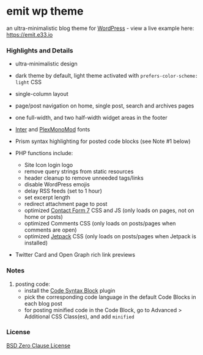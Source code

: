 # emit wp theme

an ultra-minimalistic blog theme for [WordPress](https://wordpress.org) - view a live example here: https://emit.e33.io

### Highlights and Details

- ultra-minimalistic design

- dark theme by default, light theme activated with `prefers-color-scheme: light` CSS

- single-column layout

- page/post navigation on home, single post, search and archives pages

- one full-width, and two half-width widget areas in the footer

- [Inter](https://rsms.me/inter) and [PlexMonoMod](https://git.sr.ht/~e33io/fonts/tree/main/item/PlexMonoMod) fonts

- Prism syntax highlighting for posted code blocks (see Note #1 below)

- PHP functions include:
	- Site Icon login logo
	- remove query strings from static resources
	- header cleanup to remove unneeded tags/links
	- disable WordPress emojis
	- delay RSS feeds (set to 1 hour)
	- set excerpt length
	- redirect attachment page to post
	- optimized [Contact Form 7](https://contactform7.com) CSS and JS (only loads on pages, not on home or posts)
	- optimized Comments CSS (only loads on posts/pages when comments are open)
	- optimized [Jetpack](https://wordpress.org/plugins/jetpack) CSS (only loads on posts/pages when Jetpack is installed)

- Twitter Card and Open Graph rich link previews

### Notes

1) posting code:
	- install the [Code Syntax Block](https://wordpress.org/plugins/code-syntax-block) plugin
	- pick the corresponding code language in the default Code Blocks in each blog post
	- for posting minified code in the Code Block, go to Advanced > Additional CSS Class(es), and add `minified`

### License
[BSD Zero Clause License](https://git.sr.ht/~e33io/emit-wp-theme/tree/main/item/LICENSE)
